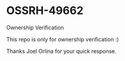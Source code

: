 # OSSRH-49662
Ownership Verification


This repo is only for ownership verification :)

Thanks Joel Orlina for your quick response.
